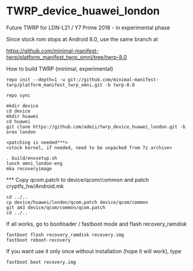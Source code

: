 # TWRP_device_huawei_london
Future TWRP for LDN-L21 / Y7 Prime 2018 - in experimental phase

Since stock rom stops at Android 8.0, use the same branch at 

https://github.com/minimal-manifest-twrp/platform_manifest_twrp_omni/tree/twrp-8.0

How to build TWRP (minimal, experimental)

    repo init --depth=1 -u git://github.com/minimal-manifest-twrp/platform_manifest_twrp_omni.git -b twrp-8.0
    
    repo sync
    
    mkdir device
    cd device
    mkdir huawei
    cd huawei
    git clone https://github.com/adeii/twrp_device_huawei_london.git -b oreo london
    
    <patching is needed***>
    <stock kernel, if needed, need to be unpacked from 7z archive>
    
    . build/envsetup.sh
    lunch omni_london-eng
    mka recoveryimage

*** Copy qcom.patch to device/qcom/common and patch cryptfs_hw/Android.mk
  
    cd ../..
    cp device/huawei/london/qcom.patch device/qcom/common
    git am3 device/qcom/common/qcom.patch
    cd ../..
    
If all works, go to bootloader / fastboot mode and flash recovery_ramdisk

    fastboot flash recovery_ramdisk recovery.img
    fastboot reboot-recovery
    
If you want use it only once without installation (hope it will work), type 

    fastboot boot recovery.img    
